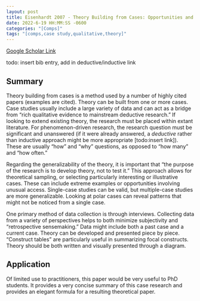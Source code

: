 ```yaml
---
layout: post
title: Eisenhardt 2007 - Theory Building from Cases: Opportunities and Challenges
date: 2022-6-19 HH:MM:SS -0600
categories: "[Comps]"
tags: "[comps,case study,qualitative,theory]"
---
```

[Google Scholar Link](https://scholar.google.com/scholar?hl=en&as_sdt=0%2C45&q=Theory+Building+From+Cases%3A+Opportunities+And+Challenges&btnG=)

todo: insert bib entry, add in deductive/inductive link

## Summary
Theory building from cases is a method used by a number of highly cited papers (examples are cited).  Theory can be built from one or more cases.  Case studies usually include a large variety of data and can act as a bridge from “rich qualitative evidence to mainstream deductive research.”  If looking to extend existing theory, the research must be placed within extant literature.  For phenomenon-driven research, the research question must be significant and unanswered (if it were already answered, a _deductive_ rather than inductive approach might be more appropriate [todo:insert link]).  These are usually “how” and “why” questions, as opposed to “how many” and “how often.”

Regarding the generalizability of the theory, it is important that “the purpose of the research is to develop theory, not to test it.”  This approach allows for theoretical sampling, or selecting particularly interesting or illustrative cases.  These can include extreme examples or opportunities involving unusual access.  Single-case studies can be valid, but multiple-case studies are more generalizable.  Looking at polar cases can reveal patterns that might not be noticed from a single case.

One primary method of data collection is through interviews.  Collecting data from a variety of perspectives helps to both minimize subjectivity and “retrospective sensemaking.”  Data might include both a past case and a current case.  Theory can be developed and presented piece by piece.  “Construct tables” are particularly useful in summarizing focal constructs.  Theory should be both written and visually presented through a diagram.

## Application
Of limited use to practitioners, this paper would be very useful to PhD students.  It provides a very concise summary of this case research and provides an elegant formula for a resulting theoretical paper.
